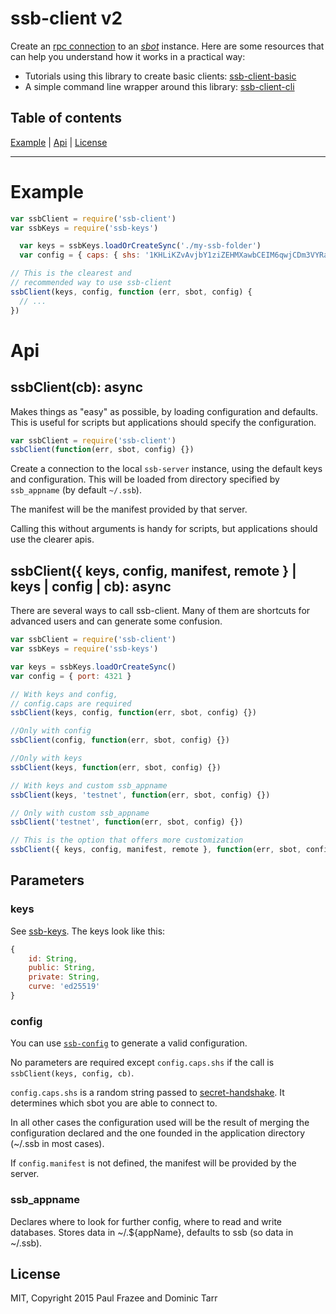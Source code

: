 # ssb-client v2
Create an [rpc connection](https://ssbc.github.io/scuttlebutt-protocol-guide/#rpc-protocol) to an 
*[sbot](https://github.com/ssbc/scuttlebot)* instance. Here are some resources that can help you 
understand how it works in a practical way:

* Tutorials using this library to create basic clients: 
[ssb-client-basic](https://github.com/mixmix/ssb-client-basic)
* A simple command line wrapper around this library: 
[ssb-client-cli](https://github.com/qypea/ssb-client-cli)

## Table of contents
[Example](#example) | [Api](#api) | [License](#license)

___

# Example

```js
var ssbClient = require('ssb-client')
var ssbKeys = require('ssb-keys')

  var keys = ssbKeys.loadOrCreateSync('./my-ssb-folder')
  var config = { caps: { shs: '1KHLiKZvAvjbY1ziZEHMXawbCEIM6qwjCDm3VYRan/s=' }}

// This is the clearest and 
// recommended way to use ssb-client
ssbClient(keys, config, function (err, sbot, config) {
  // ...
})
```

# Api

## ssbClient(cb): async
Makes things as "easy" as possible, by loading configuration and defaults. This is useful for scripts 
but applications should specify the configuration.

```js
var ssbClient = require('ssb-client')
ssbClient(function(err, sbot, config) {})
```
Create a connection to the local `ssb-server` instance, using the default keys and configuration. This 
will be loaded from directory specified by `ssb_appname` (by default `~/.ssb`).

The manifest will be the manifest provided by that server.

Calling this without arguments is handy for scripts, but applications should use the clearer apis.

## ssbClient({ keys, config, manifest, remote } | keys | config | cb): async
There are several ways to call ssb-client. Many of them are shortcuts for advanced users and can 
generate some confusion.

```js
var ssbClient = require('ssb-client')
var ssbKeys = require('ssb-keys')

var keys = ssbKeys.loadOrCreateSync()
var config = { port: 4321 }

// With keys and config, 
// config.caps are required
ssbClient(keys, config, function(err, sbot, config) {})

//Only with config
ssbClient(config, function(err, sbot, config) {})

//Only with keys
ssbClient(keys, function(err, sbot, config) {})

// With keys and custom ssb_appname
ssbClient(keys, 'testnet', function(err, sbot, config) {})

// Only with custom ssb_appname
ssbClient('testnet', function(err, sbot, config) {})

// This is the option that offers more customization
ssbClient({ keys, config, manifest, remote }, function(err, sbot, config) {})
```

## Parameters
### keys

See [ssb-keys](https://github.com/ssbc/ssb-keys). The keys look like this:
```js
{
    id: String,
    public: String,
    private: String,
    curve: 'ed25519'
}
```
### config
You can use [`ssb-config`](https://github.com/ssbc/ssb-config) to generate a valid configuration.

No parameters are required except `config.caps.shs` if the call is `ssbClient(keys, config, cb)`.

`config.caps.shs` is a random string passed to 
[secret-handshake](https://github.com/auditdrivencrypto/secret-handshake#example). It determines which 
sbot you are able to connect to.

In all other cases the configuration used will be the result of merging the configuration declared and 
the one founded in the application directory (~/.ssb in most cases).

If `config.manifest` is not defined, the manifest will be provided by the server.

### ssb_appname
Declares where to look for further config, where to read and write databases. Stores data in 
~/.${appName}, defaults to ssb (so data in ~/.ssb).

## License

MIT, Copyright 2015 Paul Frazee and Dominic Tarr
